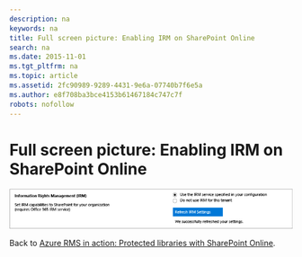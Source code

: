 ```yaml
---
description: na
keywords: na
title: Full screen picture: Enabling IRM on SharePoint Online
search: na
ms.date: 2015-11-01
ms.tgt_pltfrm: na
ms.topic: article
ms.assetid: 2fc90989-9289-4431-9e6a-07740b7f6e5a
ms.author: e8f708ba3bce4153b61467184c747c7f
robots: nofollow
---
```

# Full screen picture: Enabling IRM on SharePoint Online
![](../Image/AzRMS_StoryboardSPO_1.png)

Back to [Azure RMS in action: Protected libraries with SharePoint Online](http://technet.microsoft.com/library/jj585026.aspx).

